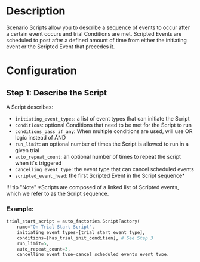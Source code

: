 # **Description**
Scenario Scripts allow you to describe a sequence of events to occur after a certain 
event occurs and trial Conditions are met. Scripted Events are scheduled to post after 
a defined amount of time from either the initiating event or the Scripted Event that 
precedes it.


# **Configuration**
## Step 1: Describe the Script
A Script describes:

* `initiating_event_types`: a list of event types that can initiate the Script
* `conditions`: optional Conditions that need to be met for the Script to run
* `conditions_pass_if_any`: When multiple conditions are used, will use OR logic 
    instead of AND
* `run_limit`: an optional number of times the Script is allowed to run in a given trial
* `auto_repeat_count`: an optional number of times to repeat the script when it's triggered
* `cancelling_event_type`: the event type that can cancel scheduled events
* `scripted_event_head`: the first Scripted Event in the Script sequence*

!!! tip "Note"
    *Scripts are composed of a linked list of Scripted events, which we refer to as the 
    Script sequence.


### Example:
``` python
trial_start_script = auto_factories.ScriptFactory(
    name="On Trial Start Script",
    initiating_event_types=[trial_start_event_type],
    conditions=[has_trial_init_condition], # See Step 3
    run_limit=5,
    auto_repeat_count=3,
    cancelling_event_type=cancel_scheduled_events_event_type,
    scripted_event_head=... # See Step 2
)
```
## Step 2: Describe the scheduled events
Scripted Events describe:

* `event_type`: an event type to post
* `delay_seconds`: the time delay before posting the event
* `conditions`: Conditions to be met for the event to post
* `conditions_pass_if_any`: When multiple conditions are used, will use OR logic 
    instead of AND
* `add_event_metadata`: metadata to attach to the event being created
* `copy_trigger_metadata`: copies metadata from triggering event to the event being 
    created
* `next_scripted_event`: the next event to schedule

!!! tip "Note"
    Though Scripted events can be written in isolation, the linked*list nature would 
    require you to write their constructors in reverse, so it's recommended to nest the 
    scheduled events in the Script.

### Example:
``` python
trial_start_script = auto_factories.ScriptFactory(
    name="On Trial Start Script",
    initiating_event_types=[trial_start_event_type],
    conditions=[has_trial_init_condition], # See Step 3
    cancelling_event_type=cancel_scheduled_events_event_type,

    scripted_event_head=auto_factories.ScriptedEventFactory( # Nested ScriptedEvent
        name="Create other event after 0 seconds",
        conditions=[has_trial_init_w_agent_condition], # See step 3
        delay_seconds=0,
        event_type=other_event_type,
        add_event_metadata={"note":"Created by script."},
        copy_trigger_metadata=True,

        next_scripted_event=auto_factories.ScriptedEventFactory( # Nested ScriptedEvent
            name="Create unassigned event after 15 seconds",
            conditions=[ugv_prox_in_condition, has_trial_init_condition], # See step 3
            conditions_pass_if_any=True,
            delay_seconds=15,
            event_type=unassigned_event_type,
            event_metadata={"note":"Created by script."},

            next_scripted_event=None
        )
    )
)

```

## Step 3: Describe Conditions
Script Conditions can be applied to both the Script and Scripted events. The Condition 
will be checked by Mole, and if met, Mole will either allow the Script to be run or 
allow the event to be scheduled. All rules within a condition use an OR operation; if 
any rule is true, the Condition will be true. If you would like an AND condition, break 
rules out into separate Conditions. The following rules can be set:

* `trial_has_event`: evaluates to `true` if trial contains the specified event type
* `trial_missing_event`: evaluates to `true` if trial does not contain the specified 
    event type
* `event_metadata_contains`: evaluates to `true` if event from `trial_has_event` 
    contains the specified string
* `event_metadata_excludes`: evaluates to `true` if event from `trial_has_event` 
    excludes the specified string
* `trigger_metadata_contains`: evaluates to `true` if the triggering event's metadata 
    contains the specified string
* `trigger_metadata_excludes`: evaluates to `true` if the triggering event's metadata 
    excludes the specified string

!!! tip "Note"
    The `event_metadata_contains` field only applies in 
    conjunction with `trial_has_event`, in which the condition will only be met if the 
    event defined in `trial_has_event` has metadata that contains the string described 
    in `event_metadata_contains`. 

### Example:
``` python
has_trial_init_w_agent_condition = auto_factories.ScriptConditionFactory(
    trial_has_event = trial_init_event_type,
    trial_missing_event = trial_end_event_type,
    event_metadata_contains = "agent",
    event_metadata_excludes = "bad_meta",
    trigger_metadata_contains = "node",
    trigger_metadata_excludes = "bad_meta",
)
```    

## Step 4: Add Script to Scenario
Scripts are associated with Scenarios, but tracked by Trials. This primarily applies to 
run limits, where the Script can be limited to a certain number of runs for the given 
Trial. Conditions are also applied in the scope of the given Trial.

### Example:
``` python
scripted_scenario = auto_factories.ScenarioFactory(
    name="Example Scripted Scenario",
    description="Example Scripted Scenario",
    location=camp_roberts_location,
    test_method=interactive_fiducial_method,
    scripts=[
        trial_start_script,
        trial_end_script
    ]
)
```
